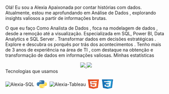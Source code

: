 Olá! Eu sou a Alexia
Apaixonada por contar histórias com dados. Atualmente, estou me aprofundando em Análise de Dados , explorando insights valiosos a partir de informações brutas.

O que eu faço
Como Analista de Dados , foca na modelagem de dados , desde a remoção até a visualização.
Especializada em SQL, Power BI, Data Analytics e SQL Server .
Transformar dados em decisões estratégicas .
Explore e descubra os porquês por trás dos acontecimentos .
Tenho mais de 3 anos de experiência na área de TI , com destaque na obtenção e transformação de dados em informações valiosas.
Minhas estatísticas




<div align="center"> <a href="https://github.com/AlexaCoast"> <img height="180em" src="https://github-readme-stats.vercel.app/api?username=alexacoast&show_icons=true&theme=dark&include_all_commits=true&count_private=true"/> <img height="180em" src="https://github-readme-stats.vercel.app/api/top-langs/?username=alexacoast&layout=compact&langs_count=7&theme=dark"/> </a> </div>
Tecnologias que usamos
<div style="display: inline_block"><br> <img align="center" alt="Alexia-SQL" height="30" width="40" src="https://cdn.jsdelivr.net/gh/devicons/devicon/icons/mysql/mysql-original.svg"> <img align="center" alt="Alexia-Python" height="30" width="40" src="https://raw.githubusercontent.com/devicons/devicon/master/icons/python/python-original.svg"> <img align="center" alt="Alexia-Tableau" height="30" width="40" src="https://cdn.worldvectorlogo.com/logos/tableau-software.svg"> <img align="center" alt="Alexia-HTML" height="30" width="40" src="https://raw.githubusercontent.com/devicons/devicon/master/icons/html5/html5-original.svg"> <img align="center" alt="Alexia-CSS" height="30" width="40" src="https://raw.githubusercontent.com/devicons/devicon/master/icons/css3/css3-original.svg"> </div>
